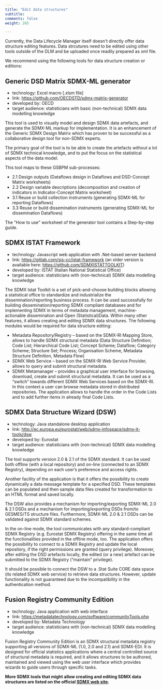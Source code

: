 ```yaml
---
title: "Edit data structures"
subtitle: 
comments: false
weight: 265

---
```


Currently, the Data Lifecycle Manager itself doesn't directly offer data structure editing features. Data strcutures need to be edited using other tools outside of the DLM and be uploaded once readily prepared as xml file.

We recommend using the following tools for data structure creation or editions:

## Generic DSD Matrix SDMX-ML generator

- technology: Excel macro [.xlsm file]
- link: https://github.com/OECDSTD/sdmx-matrix-generator
- developed by: OECD
- target audience: statisticians with basic (non-technical) SDMX data modelling knowledge

This tool is used to visually model and design SDMX data artefacts, and generate the SDMX-ML markup for implementation. It is an enhancement of the Generic SDMX Design Matrix which has proven to be successful as a collaborative design tool for non-SDMX experts. 

The primary goal of the tool is to be able to create the artefacts without a lot of SDMX technical knowledge, and to put the focus on the statistical aspects of the data model. 

This tool maps to these GSBPM sub-processes:
  - 2.1 Design outputs (Dataflows design in Dataflows and DSD-Concept Matrix worksheets)
  - 2.2 Design variable descriptions (decomposition and creation of indicators in Indicator-Concept Matrix worksheet)
  - 3.1 Reuse or build collection instruments (generating SDMX-ML for reporting Dataflows)
  - 3.3 Reuse or build dissemination instruments (generating SDMX-ML for dissemination Dataflows)

The "How to use" worksheet of the generator tool contains a Step-by-step guide.


## SDMX ISTAT Framework

- technology: Javascript web application with .Net-based server backend
- link: https://gitlab.com/sis-cc/istat-framework (an older version is available here: https://github.com/SDMXISTATTOOLKIT)
- developed by: ISTAT (Italian National Statistical Office)
- target audience: statisticians with (non-technical) SDMX data modelling knowledge

The SDMX Istat Toolkit is a set of pick-and-choose building blocks allowing a statistical office to standardize and industrialize the dissemination/reporting business process. It can be used successfully for building dissemination/reporting SDMX compliant databases and for implementing SDMX in terms of metadata management, machine-actionable dissemination and Open (Statistical)Data. Within many other features, it allows creating and editing SDMX data structures. The following modules would be required for data structure editing:  

- Metadata Repository/Registry – based on the SDMX-RI Mapping Store, allows to handle SDMX structural metadata (Data Structure Definition; Code List; Hierarchical Code List; Concept Scheme; Dataflow; Category Scheme; Structure Set; Process; Organisation Scheme, Metadata Structure Definition, Metadata Flow)
- SDMX Web Service – based on the SDMX-RI Web Service Provider, allows to query and submit structural metadata. 
- SDMX Metamanager – provides a graphical user interface for browsing, download, create and submit structural metadata. It can be used as a “switch” towards different SDMX Web Services based on the SDMX-RI. In this context a user can browse metadata stored in distributed repositories. The application allows to handle the order in the Code Lists and to add further items in already final Code Lists.


## SDMX Data Structure Wizard (DSW)

- technology: Java standalone desktop application
- link: http://ec.europa.eu/eurostat/web/sdmx-infospace/sdmx-it-tools/dsw
- developed by: Eurostat
- target audience: statisticians with (non-technical) SDMX data modelling knowledge

The tool supports version 2.0 & 2.1 of the SDMX standard. It can be used both offline (with a local repository) and on-line (connected to an SDMX Registry), depending on each user’s preference and access rights.

Another facility of the application is that it offers the possibility to create dynamically a data message template for a specified DSD. These templates can be populated and then sample data files created for transformation to an HTML format and saved locally.

The DSW also provides a mechanism for importing/exporting SDMX-ML 2.0 & 2.1 DSDs and a mechanism for importing/exporting DSDs from/to GESMES/TS structure files. Furthermore, SDMX-ML 2.0 & 2.1 DSDs can be validated against SDMX standard schemes.

In the on-line mode, the tool communicates with any standard-compliant SDMX Registry (e.g. Eurostat SDMX Registry) offering in the same time all the functionalities provided in the offline mode, too. The application offers the possibility to connect to a SDMX Registry and update the local repository, if the right permissions are granted (query privilege). Moreover, after editing the DSD artefacts locally, the edited (or a new) artefact can be submitted to the SDMX Registry (“maintain” privilege).

It should be possible to connect the DSW to a .Stat Suite CORE data space (its related SDMX web service) to retrieve data structures. However, update functionality is not guaranteed due to the incompatibility in the authentication method.


## Fusion Registry Community Edition

- technology: Java application with web interface
- link: https://metadatatechnology.com/software/communityTools.php
- developed by: Metadata Technology
- target audience: statisticians with (non-technical) SDMX data modelling knowledge

Fusion Registry Community Edition is an SDMX structural metadata registry supporting all versions of SDMX-ML (1.0, 2.0 and 2.1) and SDMX-EDI. It is designed for official statistics applications where a central controlled source of structural metadata is required, and it allows structures to be authored, maintained and viewed using the web user interface which provides wizards to guide users through specific tasks. 


**More SDMX tools that might allow creating and editing SDMX data structures are listed on the official [SDMX web site](https://sdmx.org/?page_id=4500).**
